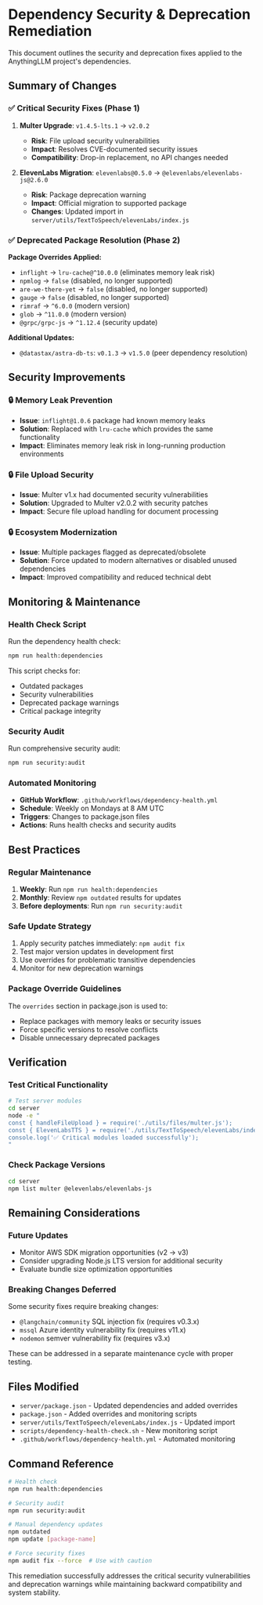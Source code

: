 # Dependency Security & Deprecation Remediation

This document outlines the security and deprecation fixes applied to the AnythingLLM project's dependencies.

## Summary of Changes

### ✅ Critical Security Fixes (Phase 1)

1. **Multer Upgrade**: `v1.4.5-lts.1` → `v2.0.2`
   - **Risk**: File upload security vulnerabilities
   - **Impact**: Resolves CVE-documented security issues
   - **Compatibility**: Drop-in replacement, no API changes needed

2. **ElevenLabs Migration**: `elevenlabs@0.5.0` → `@elevenlabs/elevenlabs-js@2.6.0`
   - **Risk**: Package deprecation warning
   - **Impact**: Official migration to supported package
   - **Changes**: Updated import in `server/utils/TextToSpeech/elevenLabs/index.js`

### ✅ Deprecated Package Resolution (Phase 2)

**Package Overrides Applied:**
- `inflight` → `lru-cache@^10.0.0` (eliminates memory leak risk)
- `npmlog` → `false` (disabled, no longer supported)
- `are-we-there-yet` → `false` (disabled, no longer supported) 
- `gauge` → `false` (disabled, no longer supported)
- `rimraf` → `^6.0.0` (modern version)
- `glob` → `^11.0.0` (modern version)
- `@grpc/grpc-js` → `^1.12.4` (security update)

**Additional Updates:**
- `@datastax/astra-db-ts`: `v0.1.3` → `v1.5.0` (peer dependency resolution)

## Security Improvements

### 🔒 Memory Leak Prevention
- **Issue**: `inflight@1.0.6` package had known memory leaks
- **Solution**: Replaced with `lru-cache` which provides the same functionality
- **Impact**: Eliminates memory leak risk in long-running production environments

### 🔒 File Upload Security
- **Issue**: Multer v1.x had documented security vulnerabilities
- **Solution**: Upgraded to Multer v2.0.2 with security patches
- **Impact**: Secure file upload handling for document processing

### 🔒 Ecosystem Modernization
- **Issue**: Multiple packages flagged as deprecated/obsolete
- **Solution**: Force updated to modern alternatives or disabled unused dependencies
- **Impact**: Improved compatibility and reduced technical debt

## Monitoring & Maintenance

### Health Check Script
Run the dependency health check:
```bash
npm run health:dependencies
```

This script checks for:
- Outdated packages
- Security vulnerabilities 
- Deprecated package warnings
- Critical package integrity

### Security Audit
Run comprehensive security audit:
```bash
npm run security:audit
```

### Automated Monitoring
- **GitHub Workflow**: `.github/workflows/dependency-health.yml`
- **Schedule**: Weekly on Mondays at 8 AM UTC
- **Triggers**: Changes to package.json files
- **Actions**: Runs health checks and security audits

## Best Practices

### Regular Maintenance
1. **Weekly**: Run `npm run health:dependencies`
2. **Monthly**: Review `npm outdated` results for updates
3. **Before deployments**: Run `npm run security:audit`

### Safe Update Strategy
1. Apply security patches immediately: `npm audit fix`
2. Test major version updates in development first
3. Use overrides for problematic transitive dependencies
4. Monitor for new deprecation warnings

### Package Override Guidelines
The `overrides` section in package.json is used to:
- Replace packages with memory leaks or security issues
- Force specific versions to resolve conflicts
- Disable unnecessary deprecated packages

## Verification

### Test Critical Functionality
```bash
# Test server modules
cd server
node -e "
const { handleFileUpload } = require('./utils/files/multer.js');
const { ElevenLabsTTS } = require('./utils/TextToSpeech/elevenLabs/index.js');
console.log('✅ Critical modules loaded successfully');
"
```

### Check Package Versions
```bash
cd server
npm list multer @elevenlabs/elevenlabs-js
```

## Remaining Considerations

### Future Updates
- Monitor AWS SDK migration opportunities (v2 → v3)
- Consider upgrading Node.js LTS version for additional security
- Evaluate bundle size optimization opportunities

### Breaking Changes Deferred
Some security fixes require breaking changes:
- `@langchain/community` SQL injection fix (requires v0.3.x)
- `mssql` Azure identity vulnerability fix (requires v11.x)
- `nodemon` semver vulnerability fix (requires v3.x)

These can be addressed in a separate maintenance cycle with proper testing.

## Files Modified

- `server/package.json` - Updated dependencies and added overrides
- `package.json` - Added overrides and monitoring scripts
- `server/utils/TextToSpeech/elevenLabs/index.js` - Updated import
- `scripts/dependency-health-check.sh` - New monitoring script
- `.github/workflows/dependency-health.yml` - Automated monitoring

## Command Reference

```bash
# Health check
npm run health:dependencies

# Security audit
npm run security:audit

# Manual dependency updates
npm outdated
npm update [package-name]

# Force security fixes
npm audit fix --force  # Use with caution
```

This remediation successfully addresses the critical security vulnerabilities and deprecation warnings while maintaining backward compatibility and system stability.